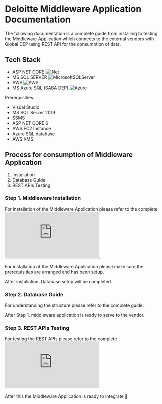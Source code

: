 # Deloitte Middleware Application Documentation

The following documentation is a complete guide from installing to testing the Middleware Application which connects to the external vendors with Global DEP using REST API for the consumption of data.

## Tech Stack
- ASP NET CORE ![.Net](https://img.shields.io/badge/.NET-5C2D91?style=for-the-badge&logo=.net&logoColor=white)
- MS SQL SERVER ![MicrosoftSQLServer](https://img.shields.io/badge/Microsoft%20SQL%20Sever-CC2927?style=for-the-badge&logo=microsoft%20sql%20server&logoColor=white)
- AWS ![AWS](https://img.shields.io/badge/AWS-%23FF9900.svg?style=for-the-badge&logo=amazon-aws&logoColor=white)
- MS Azure SQL (SABA DEP) ![Azure](https://img.shields.io/badge/azure-%230072C6.svg?style=for-the-badge&logo=microsoftazure&logoColor=white)

Prerequisities:
- Visual Studio
- MS SQL Server 2019
- SSMS
- ASP NET CORE 6
- AWS EC2 Instance
- Azure SQL database 
- AWS KMS

## Process for consumption of Middleware Application
1. Installation
2. Database Guide
3. REST APIs Testing

### Step 1. Middleware Installation
For installation of the Middleware Application please refer to the complete ![guide](https://github.com/ssingularitytech/deloitte_middleware_doc/blob/main/installation_doc.md).

For installation of the Middleware Application please make sure the prerequisities are arranged and has been setup.

After installation, Database setup will be completed.

### Step 2. Database Guide
For understanding the structure please refer to the complete guide.

After Step 1. middleware application is ready to serve to the vendor.

### Step 3. REST APIs Testing
For testing the REST APIs please refer to the complete ![guide](https://github.com/ssingularitytech/deloitte_middleware_doc/blob/main/REST_API.md).

After this the Middleware Application is ready to integrate :partying_face:
